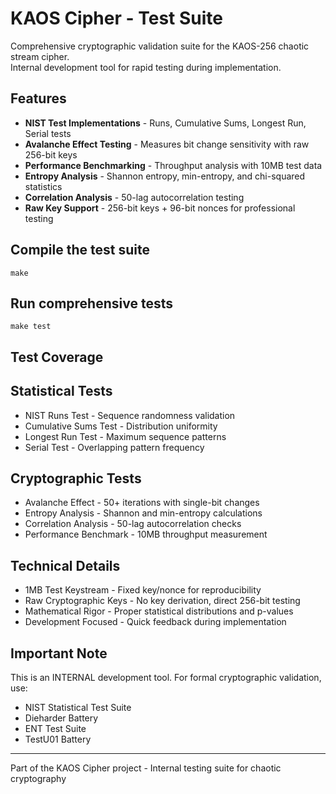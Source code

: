 # KAOS Cipher - Test Suite

Comprehensive cryptographic validation suite for the KAOS-256 chaotic stream cipher.  
Internal development tool for rapid testing during implementation.

## Features

- **NIST Test Implementations** - Runs, Cumulative Sums, Longest Run, Serial tests
- **Avalanche Effect Testing** - Measures bit change sensitivity with raw 256-bit keys
- **Performance Benchmarking** - Throughput analysis with 10MB test data
- **Entropy Analysis** - Shannon entropy, min-entropy, and chi-squared statistics
- **Correlation Analysis** - 50-lag autocorrelation testing
- **Raw Key Support** - 256-bit keys + 96-bit nonces for professional testing

## Compile the test suite
`make`

## Run comprehensive tests
`make test`

## Test Coverage

## Statistical Tests

- NIST Runs Test - Sequence randomness validation
- Cumulative Sums Test - Distribution uniformity
- Longest Run Test - Maximum sequence patterns
- Serial Test - Overlapping pattern frequency

## Cryptographic Tests

- Avalanche Effect - 50+ iterations with single-bit changes
- Entropy Analysis - Shannon and min-entropy calculations
- Correlation Analysis - 50-lag autocorrelation checks
- Performance Benchmark - 10MB throughput measurement

## Technical Details

- 1MB Test Keystream - Fixed key/nonce for reproducibility
- Raw Cryptographic Keys - No key derivation, direct 256-bit testing
- Mathematical Rigor - Proper statistical distributions and p-values
- Development Focused - Quick feedback during implementation

## Important Note
This is an INTERNAL development tool. For formal cryptographic validation, use:

- NIST Statistical Test Suite
- Dieharder Battery
- ENT Test Suite
- TestU01 Battery

---
Part of the KAOS Cipher project - Internal testing suite for chaotic cryptography
